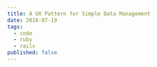 ```yaml
---
title: A UX Pattern for Simple Data Management
date: 2018-07-19
tags:
  - code
  - ruby
  - rails
published: false
---
```

